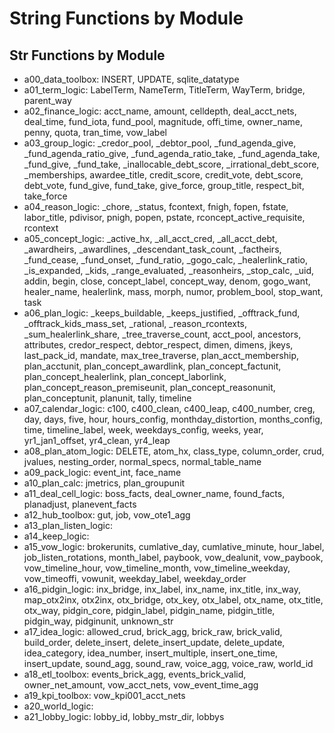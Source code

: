 # String Functions by Module

## Str Functions by Module
- a00_data_toolbox: INSERT, UPDATE, sqlite_datatype
- a01_term_logic: LabelTerm, NameTerm, TitleTerm, WayTerm, bridge, parent_way
- a02_finance_logic: acct_name, amount, celldepth, deal_acct_nets, deal_time, fund_iota, fund_pool, magnitude, offi_time, owner_name, penny, quota, tran_time, vow_label
- a03_group_logic: _credor_pool, _debtor_pool, _fund_agenda_give, _fund_agenda_ratio_give, _fund_agenda_ratio_take, _fund_agenda_take, _fund_give, _fund_take, _inallocable_debt_score, _irrational_debt_score, _memberships, awardee_title, credit_score, credit_vote, debt_score, debt_vote, fund_give, fund_take, give_force, group_title, respect_bit, take_force
- a04_reason_logic: _chore, _status, fcontext, fnigh, fopen, fstate, labor_title, pdivisor, pnigh, popen, pstate, rconcept_active_requisite, rcontext
- a05_concept_logic: _active_hx, _all_acct_cred, _all_acct_debt, _awardheirs, _awardlines, _descendant_task_count, _factheirs, _fund_cease, _fund_onset, _fund_ratio, _gogo_calc, _healerlink_ratio, _is_expanded, _kids, _range_evaluated, _reasonheirs, _stop_calc, _uid, addin, begin, close, concept_label, concept_way, denom, gogo_want, healer_name, healerlink, mass, morph, numor, problem_bool, stop_want, task
- a06_plan_logic: _keeps_buildable, _keeps_justified, _offtrack_fund, _offtrack_kids_mass_set, _rational, _reason_rcontexts, _sum_healerlink_share, _tree_traverse_count, acct_pool, ancestors, attributes, credor_respect, debtor_respect, dimen, dimens, jkeys, last_pack_id, mandate, max_tree_traverse, plan_acct_membership, plan_acctunit, plan_concept_awardlink, plan_concept_factunit, plan_concept_healerlink, plan_concept_laborlink, plan_concept_reason_premiseunit, plan_concept_reasonunit, plan_conceptunit, planunit, tally, timeline
- a07_calendar_logic: c100, c400_clean, c400_leap, c400_number, creg, day, days, five, hour, hours_config, monthday_distortion, months_config, time, timeline_label, week, weekdays_config, weeks, year, yr1_jan1_offset, yr4_clean, yr4_leap
- a08_plan_atom_logic: DELETE, atom_hx, class_type, column_order, crud, jvalues, nesting_order, normal_specs, normal_table_name
- a09_pack_logic: event_int, face_name
- a10_plan_calc: jmetrics, plan_groupunit
- a11_deal_cell_logic: boss_facts, deal_owner_name, found_facts, planadjust, planevent_facts
- a12_hub_toolbox: gut, job, vow_ote1_agg
- a13_plan_listen_logic: 
- a14_keep_logic: 
- a15_vow_logic: brokerunits, cumlative_day, cumlative_minute, hour_label, job_listen_rotations, month_label, paybook, vow_dealunit, vow_paybook, vow_timeline_hour, vow_timeline_month, vow_timeline_weekday, vow_timeoffi, vowunit, weekday_label, weekday_order
- a16_pidgin_logic: inx_bridge, inx_label, inx_name, inx_title, inx_way, map_otx2inx, otx2inx, otx_bridge, otx_key, otx_label, otx_name, otx_title, otx_way, pidgin_core, pidgin_label, pidgin_name, pidgin_title, pidgin_way, pidginunit, unknown_str
- a17_idea_logic: allowed_crud, brick_agg, brick_raw, brick_valid, build_order, delete_insert, delete_insert_update, delete_update, idea_category, idea_number, insert_multiple, insert_one_time, insert_update, sound_agg, sound_raw, voice_agg, voice_raw, world_id
- a18_etl_toolbox: events_brick_agg, events_brick_valid, owner_net_amount, vow_acct_nets, vow_event_time_agg
- a19_kpi_toolbox: vow_kpi001_acct_nets
- a20_world_logic: 
- a21_lobby_logic: lobby_id, lobby_mstr_dir, lobbys